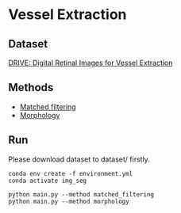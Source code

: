 # Vessel Extraction

## Dataset

[DRIVE: Digital Retinal Images for Vessel Extraction](https://drive.grand-challenge.org/)

## Methods

- [Matched filtering](https://blog.csdn.net/qq_40511157/article/details/102770108)
- [Morphology](https://blog.csdn.net/virus1175/article/details/107126348?ops_request_misc=%257B%2522request%255Fid%2522%253A%2522162641902416780357223650%2522%252C%2522scm%2522%253A%252220140713.130102334.pc%255Fall.%2522%257D&request_id=162641902416780357223650&biz_id=0&utm_medium=distribute.pc_search_result.none-task-blog-2~all~first_rank_v2~rank_v29-2-107126348.first_rank_v2_pc_rank_v29&utm_term=%E7%9C%BC%E5%BA%95%E8%A1%80%E7%AE%A1%E5%88%86%E5%89%B2+%E5%BD%A2%E6%80%81%E5%AD%A6&spm=1018.2226.3001.4187)

## Run

Please download dataset to dataset/ firstly.

```
conda env create -f environment.yml
conda activate img_seg

python main.py --method matched_filtering
python main.py --method morphology
```